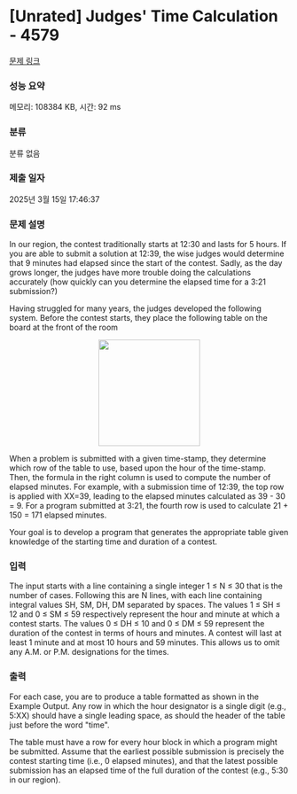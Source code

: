 # [Unrated] Judges' Time Calculation - 4579 

[문제 링크](https://www.acmicpc.net/problem/4579) 

### 성능 요약

메모리: 108384 KB, 시간: 92 ms

### 분류

분류 없음

### 제출 일자

2025년 3월 15일 17:46:37

### 문제 설명

<p>In our region, the contest traditionally starts at 12:30 and lasts for 5 hours. If you are able to submit a solution at 12:39, the wise judges would determine that 9 minutes had elapsed since the start of the contest. Sadly, as the day grows longer, the judges have more trouble doing the calculations accurately (how quickly can you determine the elapsed time for a 3:21 submission?)</p>

<p>Having struggled for many years, the judges developed the following system. Before the contest starts, they place the following table on the board at the front of the room</p>

<p style="text-align: center;"><img alt="" src="https://www.acmicpc.net/upload/images2/judge.png" style="height:192px; width:183px"></p>

<p>When a problem is submitted with a given time-stamp, they determine which row of the table to use, based upon the hour of the time-stamp. Then, the formula in the right column is used to compute the number of elapsed minutes. For example, with a submission time of 12:39, the top row is applied with XX=39, leading to the elapsed minutes calculated as 39 - 30 = 9. For a program submitted at 3:21, the fourth row is used to calculate 21 + 150 = 171 elapsed minutes.</p>

<p>Your goal is to develop a program that generates the appropriate table given knowledge of the starting time and duration of a contest.</p>

### 입력 

 <p>The input starts with a line containing a single integer 1 ≤ N ≤ 30 that is the number of cases. Following this are N lines, with each line containing integral values SH, SM, DH, DM separated by spaces. The values 1 ≤ SH ≤ 12 and 0 ≤ SM ≤ 59 respectively represent the hour and minute at which a contest starts. The values 0 ≤ DH ≤ 10 and 0 ≤ DM ≤ 59 represent the duration of the contest in terms of hours and minutes. A contest will last at least 1 minute and at most 10 hours and 59 minutes. This allows us to omit any A.M. or P.M. designations for the times.</p>

### 출력 

 <p>For each case, you are to produce a table formatted as shown in the Example Output. Any row in which the hour designator is a single digit (e.g., 5:XX) should have a single leading space, as should the header of the table just before the word "time".</p>

<p>The table must have a row for every hour block in which a program might be submitted. Assume that the earliest possible submission is precisely the contest starting time (i.e., 0 elapsed minutes), and that the latest possible submission has an elapsed time of the full duration of the contest (e.g., 5:30 in our region).</p>


